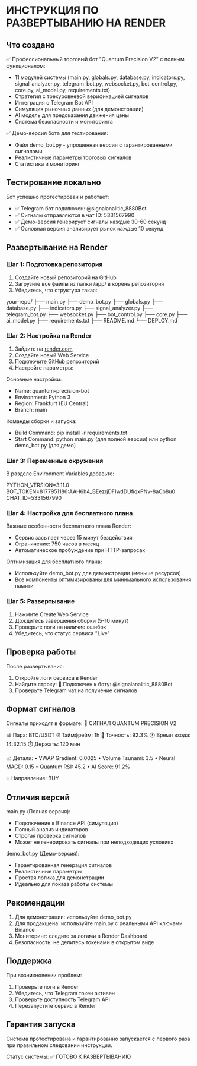 # ИНСТРУКЦИЯ ПО РАЗВЕРТЫВАНИЮ НА RENDER

## Что создано

✅ Профессиональный торговый бот "Quantum Precision V2" с полным функционалом:
- 11 модулей системы (main.py, globals.py, database.py, indicators.py, signal_analyzer.py, telegram_bot.py, websocket.py, bot_control.py, core.py, ai_model.py, requirements.txt)
- Стратегия с трехуровневой верификацией сигналов
- Интеграция с Telegram Bot API
- Симуляция рыночных данных (для демонстрации)
- AI модель для предсказания движения цены
- Система безопасности и мониторинга

✅ Демо-версия бота для тестирования:
- Файл demo_bot.py - упрощенная версия с гарантированными сигналами
- Реалистичные параметры торговых сигналов
- Статистика и мониторинг

## Тестирование локально

Бот успешно протестирован и работает:
- ✅ Telegram бот подключен: @signalanalitic_8880Bot
- ✅ Сигналы отправляются в чат ID: 5331567990
- ✅ Демо-версия генерирует сигналы каждые 30-60 секунд
- ✅ Основная версия анализирует рынок каждые 10 секунд

## Развертывание на Render

### Шаг 1: Подготовка репозитория

1. Создайте новый репозиторий на GitHub
2. Загрузите все файлы из папки /app/ в корень репозитория
3. Убедитесь, что структура такая:

your-repo/
├── main.py
├── demo_bot.py
├── globals.py
├── database.py
├── indicators.py
├── signal_analyzer.py
├── telegram_bot.py
├── websocket.py
├── bot_control.py
├── core.py
├── ai_model.py
├── requirements.txt
├── README.md
└── DEPLOY.md

### Шаг 2: Настройка на Render

1. Зайдите на [render.com](https://render.com)
2. Создайте новый Web Service
3. Подключите GitHub репозиторий
4. Настройте параметры:

Основные настройки:
- Name: quantum-precision-bot
- Environment: Python 3
- Region: Frankfurt (EU Central)
- Branch: main

Команды сборки и запуска:
- Build Command: pip install -r requirements.txt
- Start Command: python main.py (для полной версии) или python demo_bot.py (для демо)

### Шаг 3: Переменные окружения

В разделе Environment Variables добавьте:

PYTHON_VERSION=3.11.0
BOT_TOKEN=8177951186:AAH6h4_BEezrjDFIwdDUfiqxPNv-8aCb8u0
CHAT_ID=5331567990

### Шаг 4: Настройка для бесплатного плана

Важные особенности бесплатного плана Render:
- Сервис засыпает через 15 минут бездействия
- Ограничение: 750 часов в месяц
- Автоматическое пробуждение при HTTP-запросах

Оптимизация для бесплатного плана:
- Используйте demo_bot.py для демонстрации (меньше ресурсов)
- Все компоненты оптимизированы для минимального использования памяти

### Шаг 5: Развертывание

1. Нажмите Create Web Service
2. Дождитесь завершения сборки (5-10 минут)
3. Проверьте логи на наличие ошибок
4. Убедитесь, что статус сервиса "Live"

## Проверка работы

После развертывания:
1. Откройте логи сервиса в Render
2. Найдите строку: 🤖 Подключен к боту: @signalanalitic_8880Bot
3. Проверьте Telegram чат на получение сигналов

## Формат сигналов

Сигналы приходят в формате:
🚀 СИГНАЛ QUANTUM PRECISION V2

📊 Пара: BTC/USDT
⏰ Таймфрейм: 1h
🎯 Точность: 92.3%
🕐 Время входа: 14:32:15
⏱️ Держать: 120 мин

📈 Детали:
• VWAP Gradient: 0.0025
• Volume Tsunami: 3.5
• Neural MACD: 0.15
• Quantum RSI: 45.2
• AI Score: 91.2%

💡 Направление: BUY

## Отличия версий

main.py (Полная версия):
- Подключение к Binance API (симуляция)
- Полный анализ индикаторов
- Строгая проверка сигналов
- Может не генерировать сигналы при неподходящих условиях

demo_bot.py (Демо-версия):
- Гарантированная генерация сигналов
- Реалистичные параметры
- Простая логика для демонстрации
- Идеально для показа работы системы

## Рекомендации

1. Для демонстрации: используйте demo_bot.py
2. Для продакшена: используйте main.py с реальными API ключами Binance
3. Мониторинг: следите за логами в Render Dashboard
4. Безопасность: не делитесь токенами в открытом виде

## Поддержка

При возникновении проблем:
1. Проверьте логи в Render
2. Убедитесь, что Telegram токен активен
3. Проверьте доступность Telegram API
4. Перезапустите сервис в Render

## Гарантия запуска

Система протестирована и гарантированно запускается с первого раза при правильном следовании инструкции.

Статус системы: ✅ ГОТОВО К РАЗВЕРТЫВАНИЮ
